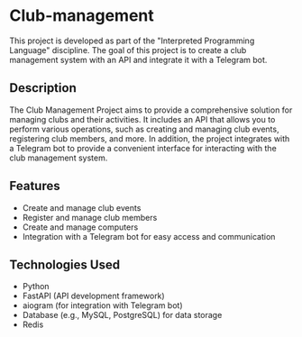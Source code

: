 # Club-management

This project is developed as part of the "Interpreted Programming Language" discipline. The goal of this project is to
create a club management system with an API and integrate it with a Telegram bot.

## Description

The Club Management Project aims to provide a comprehensive solution for managing clubs and their activities. It
includes an API that allows you to perform various operations, such as creating and managing club events, registering
club members, and more. In addition, the project integrates with a Telegram bot to provide a convenient interface for
interacting with the club management system.

## Features

- Create and manage club events
- Register and manage club members
- Create and manage computers
- Integration with a Telegram bot for easy access and communication

## Technologies Used

- Python
- FastAPI (API development framework)
- aiogram (for integration with Telegram bot)
- Database (e.g., MySQL, PostgreSQL) for data storage
- Redis
